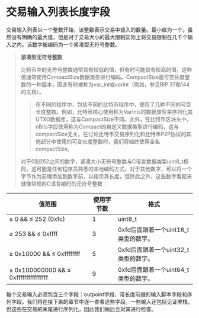 # 交易输入列表长度字段

交易输入列表以一个整数开始，该整数表示交易中输入的数量。最小值为一个。虽然没有明确的最大值，但是对于交易大小的最大限制实际上将交易限制在几千个输入之内。该数字被编码为一个紧凑型无符号整数。

> **紧凑型无符号整数**
>
> 比特币中的无符号整数通常具有较低的值，但有时可能具有较高的值，这些值通常使用CompactSize数据类型进行编码。CompactSize是可变长度整数的一种版本，因此有时被称为var\_int或varint（例如，参见BIP 37和144的文档）。
>
>  > 在不同的程序中，包括不同的比特币程序中，使用了几种不同的可变长度整数。例如，比特币核心使用称为VarInts的数据类型来序列化其UTXO数据库，这与CompactSize不同。此外，在比特币区块头中，nBits字段使用称为Compact的自定义数据类型进行编码，这与compactSize无关。在讨论比特币交易序列化和比特币P2P协议的其他部分中使用的可变长度整数时，我们将始终使用全名compactSize。
>
> 对于0到252之间的数字，紧凑大小无符号整数与C语言数据类型uint8\_t相同，这可能是任何程序员熟悉的本地编码方式。对于其他数字，可以将一个字节作为前缀添加到数字前，以指示其长度，但除此之外，这些数字看起来就像常规的C语言编码的无符号整数：

| 值范围                                   | 使用字节数 | 格式                        |
| ------------------------------------- | ----- | ------------------------- |
| ≥ 0 && ≤ 252 (0xfc)                   | 1     | uint8\_t                  |
| ≥ 253 && ≤ 0xffff                     | 3     | 0xfd后面跟着一个uint16\_t类型的数字。 |
| ≥ 0x10000 && ≤ 0xffffffff             | 5     | 0xfd后面跟着一个uint32\_t类型的数字。 |
| ≥ 0x100000000 && ≤ 0xffffffffffffffff | 9     | 0xfd后面跟着一个uint64\_t类型的数字。 |

每个交易输入必须包含三个字段：outpoint字段、带长度前缀的输入脚本字段和序列字段。我们将在接下来的章节中逐一查看这些字段。一些输入还包括见证堆栈，但这些在交易的末尾进行序列化，因此我们稍后会对其进行检查。
